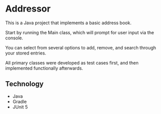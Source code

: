 # Addressor

This is a Java project that implements a basic address book.

Start by running the Main class, which will prompt for user input via the console.

You can select from several options to add, remove, and search through your stored entries.

All primary classes were developed as test cases first, and then implemented functionally afterwards.

## Technology
* Java
* Gradle
* JUnit 5